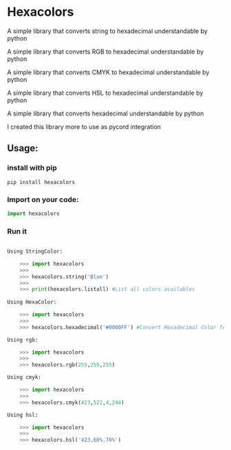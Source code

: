 # Hexacolors

A simple library that converts string to hexadecimal understandable by python

A simple library that converts RGB to hexadecimal understandable by python

A simple library that converts CMYK to hexadecimal understandable by python

A simple library that converts HSL to hexadecimal understandable by python

A simple library that converts hexadecimal understandable by python

I created this library more to use as pycord integration

## Usage:
### install with pip

```shell
pip install hexacolors
```

### Import on your code:

```python
import hexacolors
```
### Run it
```python

Using StringColor:

    >>> import hexacolors
    >>>
    >>> hexacolors.string('Blue')
    >>>
    >>> print(hexacolors.listall) #List all colors availables
    
Using HexaColor:

    >>> import hexacolors
    >>>
    >>> hexacolors.hexadecimal('#0000FF') #Convert Hexadecimal Color for Python understand

Using rgb:

    >>> import hexacolors
    >>>
    >>> hexacolors.rgb(255,255,255)

Using cmyk:

    >>> import hexacolors
    >>>
    >>> hexacolors.cmyk(423,522,4,244)

Using hsl:

    >>> import hexacolors
    >>>
    >>> hexacolors.hsl('423,60%,70%')

```